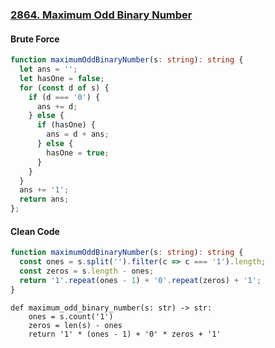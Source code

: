 ### [2864. Maximum Odd Binary Number](https://leetcode.com/problems/maximum-odd-binary-number/)
#### Brute Force
```Typescript
function maximumOddBinaryNumber(s: string): string {
  let ans = '';
  let hasOne = false;
  for (const d of s) {
    if (d === '0') {
      ans += d;
    } else {
      if (hasOne) {
        ans = d + ans;
      } else {
        hasOne = true;
      }
    }
  }
  ans += '1';
  return ans;
};
```
#### Clean Code
```Typescript
function maximumOddBinaryNumber(s: string): string {
  const ones = s.split('').filter(c => c === '1').length;
  const zeros = s.length - ones;
  return '1'.repeat(ones - 1) + '0'.repeat(zeros) + '1';
}
```
```Python3
def maximum_odd_binary_number(s: str) -> str:
    ones = s.count('1')
    zeros = len(s) - ones
    return '1' * (ones - 1) + '0' * zeros + '1'

```
